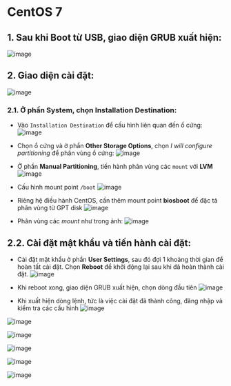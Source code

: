 # CentOS 7

## 1. Sau khi Boot từ USB, giao diện GRUB xuất hiện:
![image](https://github.com/user-attachments/assets/06d92e43-28cf-476c-9e93-b3e0c6020552)

## 2. Giao diện cài đặt:
![image](https://github.com/user-attachments/assets/6a63adf4-97ef-4911-bf32-973549e53b1b)

### 2.1. Ở phần System, chọn Installation Destination:
- Vào `Installation Destination` để cấu hình liên quan đến ổ cứng:
![image](https://github.com/user-attachments/assets/75fa9c15-bbc9-4fef-8e2a-338f5ba1ac2e)

- Chọn ổ cứng và ở phần **Other Storage Options**, chọn *I will configure partitioning* để phân vùng ổ cứng:
![image](https://github.com/user-attachments/assets/9bb05c03-3411-4d6c-ac93-76453665372c)

- Ở phần **Manual Partitioning**, tiến hành phân vùng các `mount` với **LVM**
![image](https://github.com/user-attachments/assets/c74c8974-cbf1-4cfb-9452-30d1688232d9)

- Cấu hình mount point `/boot`
![image](https://github.com/user-attachments/assets/e4913da2-50aa-49f8-abde-507b4d81474f)

- Riêng hệ điều hành CentOS, cần thêm mount point **biosboot** để đặc tả phân vùng từ GPT disk 
![image](https://github.com/user-attachments/assets/821bbbe1-a312-457d-801e-fb7975c5317d)

- Phân vùng các *mount* như trong ảnh:
![image](https://github.com/user-attachments/assets/eae4da11-1d6e-46d0-b2ee-22f40de3531f)

## 2.2. Cài đặt mật khẩu và tiến hành cài đặt:
- Cài đặt mật khẩu ở phần **User Settings**, sau đó đợi 1 khoảng thời gian để hoàn tất cài đặt. Chọn **Reboot** để khởi động lại sau khi đã hoàn thành cài đặt.
![image](https://github.com/user-attachments/assets/a07b8198-8ba9-4237-87a4-bd9f91c163c8)

- Khi reboot xong, giao diện GRUB xuất hiện, chọn dòng đầu tiên 
![image](https://github.com/user-attachments/assets/635689dd-2ddc-4da0-8499-c535c3537e5a)

- Khi xuất hiện dòng lệnh, tức là việc cài đặt đã thành công, đăng nhập và kiểm tra các cấu hình
![image](https://github.com/user-attachments/assets/57beff61-041f-4d7e-8e8d-0b7739b8a7fa)

![image](https://github.com/user-attachments/assets/ffd929bd-e8d4-465f-8f6f-307e3fc68dcc)

![image](https://github.com/user-attachments/assets/45a6dc2c-556b-461a-bf34-5f15c8d65654)

![image](https://github.com/user-attachments/assets/c6b2f707-9205-4011-80b8-84408d5a118d)

![image](https://github.com/user-attachments/assets/d6ce97cb-be12-4cad-b31e-40610d783831)

![image](https://github.com/user-attachments/assets/1b6e1f19-29fc-4c8d-b49e-64c65d8a2fd6)


